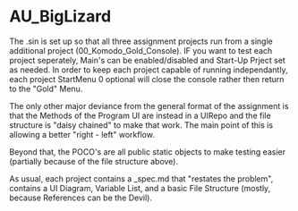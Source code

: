 # AU_BigLizard

The .sin is set up so that all three assignment projects run from a single additional project (00_Komodo_Gold_Console).  IF you want to test each project seperately, Main's can be enabled/disabled and Start-Up Prject set as needed.  In order to keep each project capable of running independantly, each project StartMenu 0 optional will close the console rather then return to the "Gold" Menu.

The only other major deviance from the general format of the assignment is that the Methods of the Program UI are instead in a UIRepo and the file structure is "daisy chained" to make that work.  The main point of this is allowing a better "right - left" workflow.

Beyond that, the POCO's are all public static objects to make testing easier (partially because of the file structure above).

As usual, each project contains a _spec.md that "restates the problem", contains a UI Diagram, Variable List, and a basic File Structure (mostly, because References can be the Devil).


